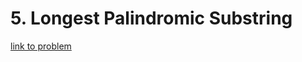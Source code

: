 # 5. Longest Palindromic Substring

[link to problem](https://leetcode.com/problems/longest-palindromic-substring/?envType=daily-question&envId=2023-10-31)
